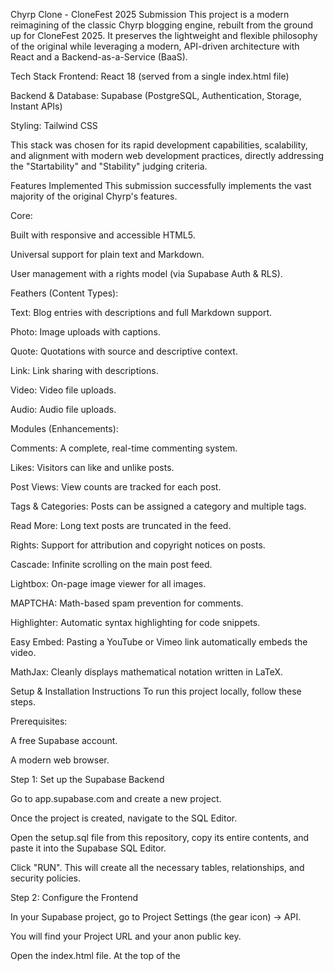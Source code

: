 Chyrp Clone - CloneFest 2025 Submission
This project is a modern reimagining of the classic Chyrp blogging engine, rebuilt from the ground up for CloneFest 2025. It preserves the lightweight and flexible philosophy of the original while leveraging a modern, API-driven architecture with React and a Backend-as-a-Service (BaaS).

Tech Stack
Frontend: React 18 (served from a single index.html file)

Backend & Database: Supabase (PostgreSQL, Authentication, Storage, Instant APIs)

Styling: Tailwind CSS

This stack was chosen for its rapid development capabilities, scalability, and alignment with modern web development practices, directly addressing the "Startability" and "Stability" judging criteria.

Features Implemented
This submission successfully implements the vast majority of the original Chyrp's features.

Core:

Built with responsive and accessible HTML5.

Universal support for plain text and Markdown.

User management with a rights model (via Supabase Auth & RLS).

Feathers (Content Types):

Text: Blog entries with descriptions and full Markdown support.

Photo: Image uploads with captions.

Quote: Quotations with source and descriptive context.

Link: Link sharing with descriptions.

Video: Video file uploads.

Audio: Audio file uploads.

Modules (Enhancements):

Comments: A complete, real-time commenting system.

Likes: Visitors can like and unlike posts.

Post Views: View counts are tracked for each post.

Tags & Categories: Posts can be assigned a category and multiple tags.

Read More: Long text posts are truncated in the feed.

Rights: Support for attribution and copyright notices on posts.

Cascade: Infinite scrolling on the main post feed.

Lightbox: On-page image viewer for all images.

MAPTCHA: Math-based spam prevention for comments.

Highlighter: Automatic syntax highlighting for code snippets.

Easy Embed: Pasting a YouTube or Vimeo link automatically embeds the video.

MathJax: Cleanly displays mathematical notation written in LaTeX.

Setup & Installation Instructions
To run this project locally, follow these steps.

Prerequisites:

A free Supabase account.

A modern web browser.

Step 1: Set up the Supabase Backend

Go to app.supabase.com and create a new project.

Once the project is created, navigate to the SQL Editor.

Open the setup.sql file from this repository, copy its entire contents, and paste it into the Supabase SQL Editor.

Click "RUN". This will create all the necessary tables, relationships, and security policies.

Step 2: Configure the Frontend

In your Supabase project, go to Project Settings (the gear icon) → API.

You will find your Project URL and your anon public key.

Open the index.html file. At the top of the <script type="text/babel"> tag, you will find these two lines:

const SUPABASE_URL = '[https://your-project-id.supabase.co](https://your-project-id.supabase.co)';
const SUPABASE_ANON_KEY = 'your-anon-public-key-goes-here';

Replace the placeholder values with the URL and anon key you copied from your Supabase project.

Step 3: Run the Application
The application is a single HTML file and requires no build step. You can simply open the index.html file in your web browser. For the best experience and to avoid potential CORS issues, it's recommended to serve it with a simple local server (e.g., using the VS Code "Live Server" extension or python -m http.server).
